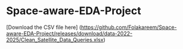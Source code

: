# Space-aware-EDA-Project
[Download the CSV file here] (https://github.com/Folakareem/Space-aware-EDA-Project/releases/download/data-2022-2025/Clean_Satellite_Data_Queries.xlsx)
